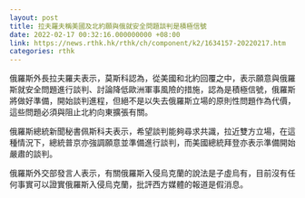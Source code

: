 ```yaml
---
layout: post
title: 拉夫羅夫稱美國及北約願與俄就安全問題談判是積極信號
date: 2022-02-17 00:32:16.000000000 +08:00
link: https://news.rthk.hk/rthk/ch/component/k2/1634157-20220217.htm
categories: rthk
---
```


俄羅斯外長拉夫羅夫表示，莫斯科認為，從美國和北約回覆之中，表示願意與俄羅斯就安全問題進行談判、討論降低歐洲軍事風險的措施，認為是積極信號，俄羅斯將做好準備，開始談判進程，但絕不是以失去俄羅斯立場的原則性問題作為代價，這些問題必須與阻止北約向東擴張有關。

俄羅斯總統新聞秘書佩斯科夫表示，希望談判能夠尋求共識，拉近雙方立場，在這種情況下，總統普京亦強調願意並準備進行談判，而美國總統拜登亦表示準備開始嚴肅的談判。

俄羅斯外交部發言人表示，有關俄羅斯入侵烏克蘭的說法是子虛烏有，目前沒有任何事實可以證實俄羅斯入侵烏克蘭，批評西方媒體的報道是假消息。
